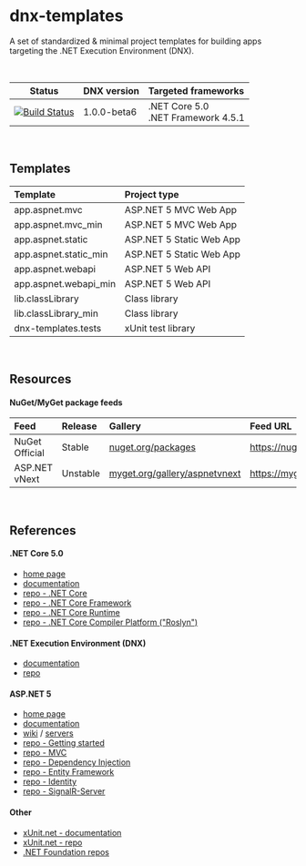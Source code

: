 # dnx-templates

A set of standardized & minimal project templates for building apps targeting the .NET Execution Environment (DNX).

<br>

| Status | DNX version | Targeted frameworks |
|:-----:|:----- |:----- |
| [![Build Status](https://travis-ci.org/bagocius/dnx-templates.svg?branch=master)](https://travis-ci.org/bagocius/dnx-templates) | 1.0.0-beta6 | .NET Core 5.0<br>.NET Framework 4.5.1 |

<br>

## Templates

| Template               | Project type              |
|:---------------------- |:------------------------- |
| app.aspnet.mvc         | ASP.NET 5 MVC Web App     |
| app.aspnet.mvc_min     | ASP.NET 5 MVC Web App     |
| app.aspnet.static      | ASP.NET 5 Static Web App  |
| app.aspnet.static_min  | ASP.NET 5 Static Web App  |
| app.aspnet.webapi      | ASP.NET 5 Web API         |
| app.aspnet.webapi_min  | ASP.NET 5 Web API         |
| lib.classLibrary       | Class library             |
| lib.classLibrary_min   | Class library             |
| dnx-templates.tests    | xUnit test library        |

<br>

## Resources

#### NuGet/MyGet package feeds

| Feed             | Release   | Gallery                                                                 | Feed URL                                |
|:---------------- |:--------- |:----------------------------------------------------------------------- |:--------------------------------------- |
| NuGet Official   | Stable    | [nuget.org/packages](https://nuget.org/packages)                        | https://nuget.org/api/v2                |
| ASP.NET vNext    | Unstable  | [myget.org/gallery/aspnetvnext](https://myget.org/gallery/aspnetvnext)  | https://myget.org/F/aspnetvnext/api/v2  |

<br>

## References

#### .NET Core 5.0

- [home page](http://dotnet.github.io/core/)
- [documentation](http://dotnet.readthedocs.org/en/latest/)
- [repo - .NET Core](https://github.com/dotnet/corefx)
- [repo - .NET Core Framework](https://github.com/dotnet/corefx)
- [repo - .NET Core Runtime](https://github.com/dotnet/coreclr)
- [repo - .NET Core Compiler Platform ("Roslyn")](https://github.com/dotnet/roslyn)

#### .NET Execution Environment (DNX)

- [documentation](http://dotnet.readthedocs.org/en/latest/dnx/index.html)
- [repo](https://github.com/aspnet/DNX)

#### ASP.NET 5

- [home page](http://www.asp.net/vnext)
- [documentation](http://docs.asp.net/en/latest/index.html)
- [wiki](https://github.com/aspnet/Home/wiki) / [servers](https://github.com/aspnet/Home/wiki/Servers)
- [repo - Getting started](https://github.com/aspnet/Home)
- [repo - MVC](https://github.com/aspnet/Mvc)
- [repo - Dependency Injection](https://github.com/aspnet/DependencyInjection)
- [repo - Entity Framework](https://github.com/aspnet/EntityFramework)
- [repo - Identity](https://github.com/aspnet/Identity)
- [repo - SignalR-Server](https://github.com/aspnet/SignalR-Server)

#### Other

- [xUnit.net - documentation](http://xunit.github.io/)
- [xUnit.net - repo](https://github.com/xunit/xunit)
- [.NET Foundation repos](http://dotnet.github.io/)